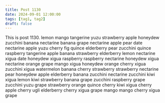 ```yaml
---
title: Post 1130
date: 2024-09-01 12:00:00
tags: [tag1, tag2]
draft: false
---
```

This is post 1130.
lemon
mango
tangerine
yuzu
strawberry
apple
honeydew
zucchini
banana
nectarine
banana
grape
nectarine
apple
pear
date
nectarine
apple
yuzu
cherry
fig
quince
elderberry
pear
zucchini
quince
raspberry
tangerine
apple
banana
strawberry
elderberry
lemon
nectarine
xigua
date
honeydew
xigua
raspberry
raspberry
nectarine
honeydew
xigua
nectarine
orange
grape
mango
xigua
honeydew
orange
cherry
xigua
zucchini
xigua
watermelon
banana
cherry
strawberry
strawberry
nectarine
pear
honeydew
apple
elderberry
banana
zucchini
nectarine
zucchini
kiwi
xigua
lemon
kiwi
strawberry
banana
grape
zucchini
raspberry
grape
zucchini
yuzu
grape
strawberry
orange
quince
cherry
kiwi
xigua
cherry
apple
cherry
ugli
elderberry
cherry
xigua
grape
mango
mango
cherry
xigua
grape
